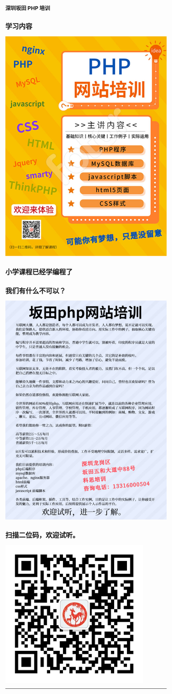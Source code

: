 ### 深圳坂田 PHP 培训

## 学习内容

![Image](./php_face.jpg)

## 小学课程已经学编程了
## 我们有什么不可以？

![Image](./php_back.jpg)

## 扫描二位码，欢迎试听。

![Image](./weichat.jpg)

****
